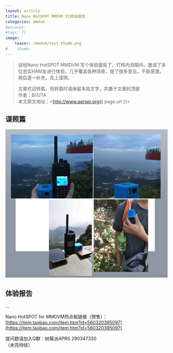 ```yaml
---
layout: article
title: Nano HotSPOT MMDVM V1体验报告
categories: mmdvm
#excerpt:
#tags: []
image:
    teaser: /mmdvm/test_thumb.png
#    thumb:
---
```



> 该给Nano HotSPOT MMDVM 写个体验报告了，打样内测期间，邀请了多位忠实HAM友进行体验，几乎覆盖各种场景，提了很多意见，不胜感激。稍后逐一补充，先上谍照。

> 文章欢迎转载，但转载时请保留本段文字，并置于文章的顶部  
> 作者：BI7JTA  
> 本文原文地址：<http://www.aprspi.org{{ page.url }}>

## 谍照篇

![osc_archi](/images/mmdvm/test_all_photo.png)  
 

## 体验报告
...  

Nano HotSPOT for MMDVM热点板链接（预售）：  
[https://item.taobao.com/item.htm?id=560320395097](https://item.taobao.com/item.htm?id=560320395097)   

提问题请加入Q群：树莓派APRS 290347330  
（未完待续）






